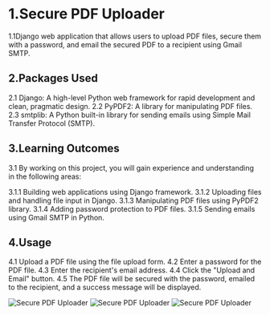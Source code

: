 # 1.Secure PDF Uploader

1.1Django web application that allows users to upload PDF files, secure them with a password, and email the secured PDF to a recipient using Gmail SMTP.

## 2.Packages Used

 2.1 Django: A high-level Python web framework for rapid development and clean, pragmatic design.
 2.2 PyPDF2: A library for manipulating PDF files.
 2.3 smtplib: A Python built-in library for sending emails using Simple Mail Transfer Protocol (SMTP).


## 3.Learning Outcomes

3.1 By working on this project, you will gain experience and understanding in the following areas:

3.1.1 Building web applications using Django framework.
3.1.2 Uploading files and handling file input in Django.
3.1.3 Manipulating PDF files using PyPDF2 library.
3.1.4 Adding password protection to PDF files.
3.1.5 Sending emails using Gmail SMTP in Python.

## 4.Usage

4.1 Upload a PDF file using the file upload form.
4.2 Enter a password for the PDF file.
4.3 Enter the recipient's email address.
4.4 Click the "Upload and Email" button.
4.5 The PDF file will be secured with the password, emailed to the recipient, and a success message will be displayed.

![Secure PDF Uploader](https://i.imgur.com/jOOEfEa.png)
![Secure PDF Uploader](https://i.imgur.com/T3yCnVZ.png)
![Secure PDF Uploader](https://i.imgur.com/XCi3sar.png)

